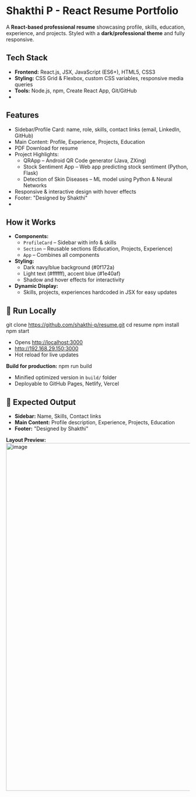 # Shakthi P - React Resume Portfolio

A **React-based professional resume** showcasing profile, skills, education, experience, and projects. Styled with a **dark/professional theme** and fully responsive.

##  Tech Stack
- **Frontend:** React.js, JSX, JavaScript (ES6+), HTML5, CSS3  
- **Styling:** CSS Grid & Flexbox, custom CSS variables, responsive media queries  
- **Tools:** Node.js, npm, Create React App, Git/GitHub
- 
##  Features
- Sidebar/Profile Card: name, role, skills, contact links (email, LinkedIn, GitHub)  
- Main Content: Profile, Experience, Projects, Education  
- PDF Download for resume  
- Project Highlights:  
  - QRApp – Android QR Code generator (Java, ZXing)  
  - Stock Sentiment App – Web app predicting stock sentiment (Python, Flask)  
  - Detection of Skin Diseases – ML model using Python & Neural Networks  
- Responsive & interactive design with hover effects  
- Footer: "Designed by Shakthi"
- 
##  How it Works
- **Components:**  
  - `ProfileCard` – Sidebar with info & skills  
  - `Section` – Reusable sections (Education, Projects, Experience)  
  - `App` – Combines all components  
- **Styling:**  
  - Dark navy/blue background (#0f172a)  
  - Light text (#ffffff), accent blue (#1e40af)  
  - Shadow and hover effects for interactivity  
- **Dynamic Display:**  
  - Skills, projects, experiences hardcoded in JSX for easy updates  


## 🚀 Run Locally
git clone https://github.com/shakthi-p/resume.git
cd resume
npm install
npm start
* Opens [http://localhost:3000](http://localhost:3000)
* http://192.168.29.150:3000
* Hot reload for live updates

**Build for production:**
npm run build
* Minified optimized version in `build/` folder
* Deployable to GitHub Pages, Netlify, Vercel

## 📄 Expected Output
* **Sidebar:** Name, Skills, Contact links
* **Main Content:** Profile description, Experience, Projects, Education
* **Footer:** "Designed by Shakthi"

**Layout Preview:**
<img width="1919" height="951" alt="image" src="https://github.com/user-attachments/assets/c456bd2b-294c-40bc-b688-79b545a41917" />



